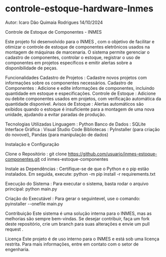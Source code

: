 # controle-estoque-hardware-Inmes

Autor: Icaro Dão Quimaia Rodrigues  14/10/2024

Controle de Estoque de Componentes - INMES

Este projeto foi desenvolvido para o INMES , com o objetivo de facilitar e otimizar o controle de estoque de componentes eletrônicos usados ​​na montagem de máquinas de marcenaria. O sistema permite gerenciar o cadastro de componentes, controlar o estoque, registrar o uso de componentes em projetos específicos e emitir alertas sobre a disponibilidade de peças.

Funcionalidades
Cadastro de Projetos : Cadastre novos projetos com informações sobre os componentes necessários.
Cadastro de Componentes : Adicione e edite informações de componentes, incluindo quantidade em estoque e especificações.
Controle de Estoque : Adicione ou debite componentes usados ​​em projetos, com verificação automática da quantidade disponível.
Avisos de Estoque : Alertas automáticos são exibidos quando o estoque é insuficiente para a montagem de uma nova unidade, ajudando a evitar paradas de produção.

Tecnologias Utilizadas
Linguagem : Python
Banco de Dados : SQLite
Interface Gráfica : Visual Studio Code
Bibliotecas : PyInstaller (para criação do novovel), Pandas (para manipulação de dados)

Instalação e Configuração

Clone o Repositório : 
git clone https://github.com/usuario/inmes-estoque-componentes.git
cd inmes-estoque-componentes

Instale as Dependências : Certifique-se de que o Python e o pip estão instalados. Em seguida, execute:
python -m pip install -r requirements.txt

Execução do Sistema : Para executar o sistema, basta rodar o arquivo principal:
python main.py

Criação do Executável : Para gerar o seguintevel, use o comando:
pyinstaller --onefile main.py


Contribuição
Este sistema é uma solução interna para o INMES, mas as melhorias são sempre bem-vindas. Se desejar contribuir, faça um fork deste repositório, crie um branch para suas alterações e envie um pull request .

Licença
Este projeto é de uso interno para o INMES e está sob uma licença restrita. Para mais informações, entre em contato com o setor de engenharia.



